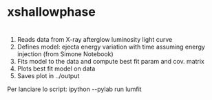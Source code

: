 # xshallowphase
#
1. Reads data from X-ray afterglow luminosity light curve
2. Defines model: ejecta energy variation with time assuming energy injection (from Simone Notebook)
3. Fits model to the data and compute best fit param and cov. matrix
4. Plots best fit model on data
5. Saves plot in ../output

Per lanciare lo script: 
ipython --pylab
run lumfit
